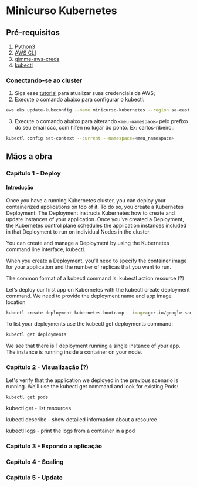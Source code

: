 # Minicurso Kubernetes

## Pré-requisitos

1. [Python3](https://www.python.org/downloads/)
2. [AWS CLI](https://docs.aws.amazon.com/cli/latest/userguide/getting-started-install.html)
3. [gimme-aws-creds](https://github.com/Nike-Inc/gimme-aws-creds)
4. [kubectl](https://kubernetes.io/docs/tasks/tools/install-kubectl-linux/)

### Conectando-se ao cluster

1. Siga esse [tutorial](https://github.com/nufuturo-ufcg/stress-testing-automation/blob/main/doc/aws-credentials.md) para atualizar suas credenciais da AWS;
2. Execute o comando abaixo para configurar o kubectl:
```bash
aws eks update-kubeconfig --name minicurso-kubernetes --region sa-east-1 --profile nufuturo
```
3. Execute o comando abaixo para alterando `<meu-namespace>` pelo prefixo do seu email ccc, com hífen no lugar do ponto. Ex: carlos-ribeiro.:
```bash
kubectl config set-context --current --namespace=<meu_namespace>
```

## Mãos a obra

### Capítulo 1 - Deploy

#### Introdução

Once you have a running Kubernetes cluster, you can deploy your containerized applications on top of it. To do so, you create a Kubernetes Deployment. The Deployment instructs Kubernetes how to create and update instances of your application. Once you've created a Deployment, the Kubernetes control plane schedules the application instances included in that Deployment to run on individual Nodes in the cluster.

You can create and manage a Deployment by using the Kubernetes command line interface, kubectl.

When you create a Deployment, you'll need to specify the container image for your application and the number of replicas that you want to run.

The common format of a kubectl command is: kubectl action resource (?)

Let’s deploy our first app on Kubernetes with the kubectl create deployment command. We need to provide the deployment name and app image location

```bash
kubectl create deployment kubernetes-bootcamp --image=gcr.io/google-samples/kubernetes-bootcamp:v1
```

To list your deployments use the kubectl get deployments command:
```bash
kubectl get deployments
```

We see that there is 1 deployment running a single instance of your app. The instance is running inside a container on your node.

### Capítulo 2 - Visualização (?)

Let's verify that the application we deployed in the previous scenario is running. We'll use the kubectl get command and look for existing Pods:

```bash
kubectl get pods
```

kubectl get - list resources

kubectl describe - show detailed information about a resource

kubectl logs - print the logs from a container in a pod

### Capítulo 3 - Expondo a aplicação

### Capítulo 4 - Scaling

### Capítulo 5 - Update

